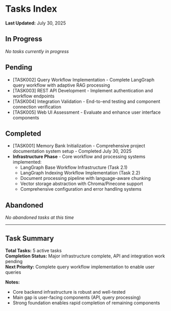 # Tasks Index

**Last Updated:** July 30, 2025

## In Progress
*No tasks currently in progress*

## Pending
- [TASK002] Query Workflow Implementation - Complete LangGraph query workflow with adaptive RAG processing  
- [TASK003] REST API Development - Implement authentication and workflow endpoints
- [TASK004] Integration Validation - End-to-end testing and component connection verification
- [TASK005] Web UI Assessment - Evaluate and enhance user interface components

## Completed
- [TASK001] Memory Bank Initialization - Comprehensive project documentation system setup - Completed July 30, 2025
- **Infrastructure Phase** - Core workflow and processing systems implemented:
  - LangGraph Base Workflow Infrastructure (Task 2.1) 
  - LangGraph Indexing Workflow Implementation (Task 2.2)
  - Document processing pipeline with language-aware chunking
  - Vector storage abstraction with Chroma/Pinecone support
  - Comprehensive configuration and error handling systems

## Abandoned
*No abandoned tasks at this time*

---

## Task Summary

**Total Tasks:** 5 active tasks  
**Completion Status:** Major infrastructure complete, API and integration work pending  
**Next Priority:** Complete query workflow implementation to enable user queries  

**Notes:**
- Core backend infrastructure is robust and well-tested
- Main gap is user-facing components (API, query processing)
- Strong foundation enables rapid completion of remaining components
